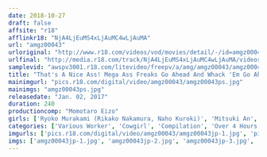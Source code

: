 ```yaml
---
date: 2018-10-27
draft: false
affsite: "r18"
afflinkr18: "NjA4LjEuMS4xLjAuMC4wLjAuMA"
url: "amgz00043"
urloriginal: "http://www.r18.com/videos/vod/movies/detail/-/id=amgz00043"
urlfinal: "http://media.r18.com/track/NjA4LjEuMS4xLjAuMC4wLjAuMA/videos/vod/movies/detail/-/id=amgz00043"
samplevid: "awspv3001.r18.com/litevideo/freepv/a/amg/amgz00043/amgz00043_dmb_w.mp4"
title: "That's A Nice Ass! Mega Ass Freaks Go Ahead And Whack 'Em Go Ahead And Slap 'Em Go Ahead And Grope 'Em A Colossal Ass Special"
mainimgurl: "pics.r18.com/digital/video/amgz00043/amgz00043ps.jpg"
mainimgs: "amgz00043ps.jpg"
releasedate: "Jan. 02, 2017"
duration: 240
productioncomp: "Momotaro Eizo"
girls: ['Ryoko Murakami (Rikako Nakamura, Naho Kuroki)', 'Mitsuki An', 'Reiko Sawamura (Honami Takasaka, Masumi Takasaka)', 'Elena Tachibana', 'An Mashiro', 'Yuki Maeda']
categories: ['Various Worker', 'Cowgirl', 'Compilation', 'Over 4 Hours']
imgurls: ['pics.r18.com/digital/video/amgz00043/amgz00043jp-1.jpg', 'pics.r18.com/digital/video/amgz00043/amgz00043jp-2.jpg', 'pics.r18.com/digital/video/amgz00043/amgz00043jp-3.jpg', 'pics.r18.com/digital/video/amgz00043/amgz00043jp-4.jpg', 'pics.r18.com/digital/video/amgz00043/amgz00043jp-5.jpg', 'pics.r18.com/digital/video/amgz00043/amgz00043jp-6.jpg', 'pics.r18.com/digital/video/amgz00043/amgz00043jp-7.jpg', 'pics.r18.com/digital/video/amgz00043/amgz00043jp-8.jpg', 'pics.r18.com/digital/video/amgz00043/amgz00043jp-9.jpg', 'pics.r18.com/digital/video/amgz00043/amgz00043jp-10.jpg', 'pics.r18.com/digital/video/amgz00043/amgz00043jp-11.jpg', 'pics.r18.com/digital/video/amgz00043/amgz00043jp-12.jpg', 'pics.r18.com/digital/video/amgz00043/amgz00043jp-13.jpg', 'pics.r18.com/digital/video/amgz00043/amgz00043jp-14.jpg', 'pics.r18.com/digital/video/amgz00043/amgz00043jp-15.jpg', 'pics.r18.com/digital/video/amgz00043/amgz00043jp-16.jpg', 'pics.r18.com/digital/video/amgz00043/amgz00043jp-17.jpg', 'pics.r18.com/digital/video/amgz00043/amgz00043jp-18.jpg', 'pics.r18.com/digital/video/amgz00043/amgz00043jp-19.jpg', 'pics.r18.com/digital/video/amgz00043/amgz00043jp-20.jpg']
imgs: ['amgz00043jp-1.jpg', 'amgz00043jp-2.jpg', 'amgz00043jp-3.jpg', 'amgz00043jp-4.jpg', 'amgz00043jp-5.jpg', 'amgz00043jp-6.jpg', 'amgz00043jp-7.jpg', 'amgz00043jp-8.jpg', 'amgz00043jp-9.jpg', 'amgz00043jp-10.jpg', 'amgz00043jp-11.jpg', 'amgz00043jp-12.jpg', 'amgz00043jp-13.jpg', 'amgz00043jp-14.jpg', 'amgz00043jp-15.jpg', 'amgz00043jp-16.jpg', 'amgz00043jp-17.jpg', 'amgz00043jp-18.jpg', 'amgz00043jp-19.jpg', 'amgz00043jp-20.jpg']
---
```

